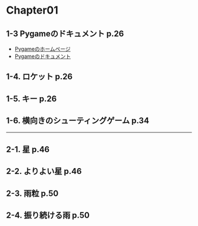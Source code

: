 # Chapter01

## 1-3 Pygameのドキュメント p.26

- [Pygameのホームページ](https://www.pygame.org/)
- [Pygameのドキュメント](https://www.pygame.org/docs)

## 1-4. ロケット p.26

## 1-5. キー p.26

## 1-6. 横向きのシューティングゲーム p.34

---

## 2-1. 星 p.46

## 2-2. よりよい星 p.46

## 2-3. 雨粒 p.50

## 2-4. 振り続ける雨 p.50
